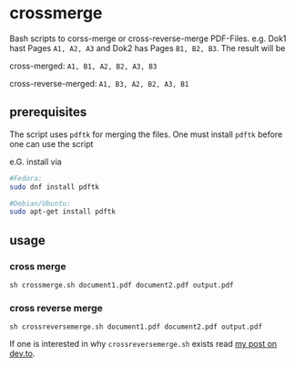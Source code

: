 # crossmerge
Bash scripts to corss-merge or cross-reverse-merge PDF-Files. 
e.g. Dok1 hast Pages `A1, A2, A3` and Dok2 has Pages `B1, B2, B3`. 
The result will be 

cross-merged: `A1, B1, A2, B2, A3, B3`

cross-reverse-merged: `A1, B3, A2, B2, A3, B1`

## prerequisites

The script uses `pdftk` for merging the files. One must install `pdftk` before one can use the script

e.G. install via
```bash
#Fedora:
sudo dnf install pdftk

#Debian/Ubuntu:
sudo apt-get install pdftk
```

## usage

### cross merge
`sh crossmerge.sh document1.pdf document2.pdf output.pdf`

### cross reverse merge
`sh crossreversemerge.sh document1.pdf document2.pdf output.pdf`

If one is interested in why `crossreversemerge.sh` exists read [my post on dev.to](https://dev.to/typedcode/scanning-multipage-documents-without-duplex-mode-but-with-feeder-scanner-on-linux-crossmerge-pdf-files-4815).

